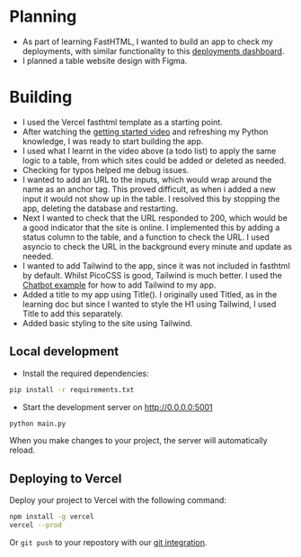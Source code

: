# Planning

- As part of learning FastHTML, I wanted to build an app to check my deployments, with similar functionality to this [deployments dashboard](https://jamesdiffeycoding-pythonlivedashboard.vercel.app/).
- I planned a table website design with Figma.

# Building

- I used the Vercel fasthtml template as a starting point.
- After watching the [getting started video](https://www.youtube.com/watch?v=Auqrm7WFc0I) and refreshing my Python knowledge, I was ready to start building the app.
- I used what I learnt in the video above (a todo list) to apply the same logic to a table, from which sites could be added or deleted as needed.
- Checking for typos helped me debug issues.
- I wanted to add an URL to the inputs, which would wrap around the name as an anchor tag. This proved difficult, as when i added a new input it would not show up in the table. I resolved this by stopping the app, deleting the database and restarting.
- Next I wanted to check that the URL responded to 200, which would be a good indicator that the site is online. I implemented this by adding a status column to the table, and a function to check the URL. I used asyncio to check the URL in the background every minute and update as needed.
- I wanted to add Tailwind to the app, since it was not included in fasthtml by default. Whilst PicoCSS is good, Tailwind is much better. I used the [Chatbot example](https://github.com/AnswerDotAI/fasthtml-example/blob/main/02_chatbot/basic.py) for how to add Tailwind to my app.
- Added a title to my app using Title(). I originally used Titled, as in the learning doc but since I wanted to style the H1 using Tailwind, I used Title to add this separately.
- Added basic styling to the site using Tailwind.

## Local development

- Install the required dependencies:

```bash
pip install -r requirements.txt
```

- Start the development server on http://0.0.0.0:5001

```bash
python main.py
```

When you make changes to your project, the server will automatically reload.

## Deploying to Vercel

Deploy your project to Vercel with the following command:

```bash
npm install -g vercel
vercel --prod
```

Or `git push` to your repostory with our [git integration](https://vercel.com/docs/deployments/git).
